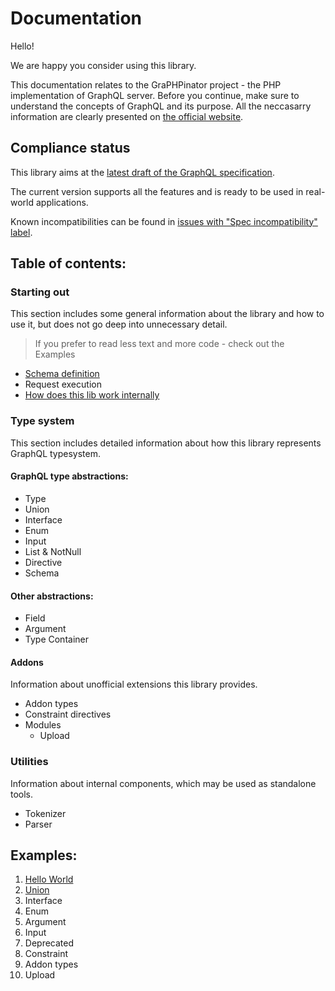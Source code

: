 # Documentation

Hello! 

We are happy you consider using this library.

This documentation relates to the GraPHPinator project - the PHP implementation of GraphQL server. 
Before you continue, make sure to understand the concepts of GraphQL and its purpose.
All the neccasarry information are clearly presented on [the official website](http://graphql.org/learn/).

## Compliance status

This library aims at the [latest draft of the GraphQL specification](http://spec.graphql.org/draft/).

The current version supports all the features and is ready to be used in real-world applications.

Known incompatibilities can be found in [issues with "Spec incompatibility" label](https://github.com/infinityloop-dev/graphpinator/issues?q=is%3Aopen+is%3Aissue+label%3A%22Ctg+-+Spec+incompatibility%22).

## Table of contents:

### Starting out

This section includes some general information about the library and how to use it, but does not go deep into unnecessary detail.

> If you prefer to read less text and more code - check out the Examples

- [Schema definition](https://github.com/infinityloop-dev/graphpinator/blob/master/docs/DefiningSchema.md)
- Request execution
- [How does this lib work internally](https://github.com/infinityloop-dev/graphpinator/blob/master/docs/UnderTheHood.md)

### Type system

This section includes detailed information about how this library represents GraphQL typesystem.

#### GraphQL type abstractions:

- Type
- Union
- Interface
- Enum
- Input
- List & NotNull
- Directive
- Schema

#### Other abstractions:

- Field
- Argument
- Type Container

#### Addons

Information about unofficial extensions this library provides.

- Addon types
- Constraint directives
- Modules
  - Upload

### Utilities

Information about internal components, which may be used as standalone tools.

- Tokenizer
- Parser

## Examples:

1. [Hello World](https://github.com/infinityloop-dev/graphpinator/blob/master/docs/examples/HelloWorld.md)
2. [Union](https://github.com/infinityloop-dev/graphpinator/blob/master/docs/examples/SimpleUnion.md)
3. Interface
4. Enum
5. Argument
6. Input
7. Deprecated
8. Constraint
9. Addon types
10. Upload
